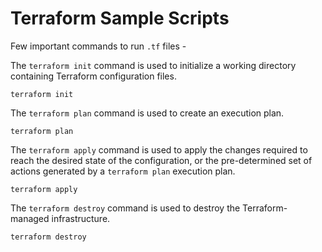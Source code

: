 # Terraform Sample Scripts

Few important commands to run `.tf` files -

The `terraform init` command is used to initialize a working directory containing Terraform configuration files.
```shell
terraform init
```

The `terraform plan` command is used to create an execution plan.
```shell
terraform plan
```

The `terraform apply` command is used to apply the changes required to reach the desired state of the configuration, or the pre-determined set of actions generated by a `terraform plan` execution plan.
```shell
terraform apply
```

The `terraform destroy` command is used to destroy the Terraform-managed infrastructure.
```shell
terraform destroy
```
